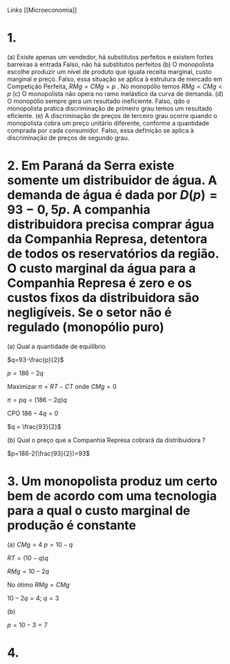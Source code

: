 Links [[Microeconomia]]

# 1. 
(a) Existe apenas um vendedor, há substitutos perfeitos e existem fortes barreiras à entrada
Falso, não há substitutos perfeitos
(b) O monopolista escolhe produzir um nível de produto que iguala receita marginal, custo marginal e preço.
Falso, essa situação se aplica à estrutura de mercado em Competição Perfeita, $RMg=CMg=p$ . No monopólio temos $RMg=CMg<p$ 
(c) O monopolista não opera no ramo inelástico da curva de demanda.
(d) O monopólio sempre gera um resultado ineficiente.
Falso, qdo o monopolista pratica discriminação de primeiro grau temos um resultado eficiente.
(e) A discriminação de preços de terceiro grau ocorre quando o monopolista cobra um preço unitário diferente, conforme a quantidade comprada por cada consumidor.
Falso, essa definição se aplica à discriminação de preços de segundo grau.

# 2. Em Paraná da Serra existe somente um distribuidor de água. A demanda de água é dada por $D(p)=93-0,5p$. A companhia distribuidora precisa comprar água da Companhia Represa, detentora de todos os reservatórios da região. O custo marginal da água para a Companhia Represa é zero e os custos fixos da distribuidora são negligíveis. Se o setor não é regulado (monopólio puro)

(a) Qual a quantidade de equilíbrio

$q=93-\frac{p}{2}$

$p = 186-2q$

Maximizar $\pi = RT-CT$ onde $CMg=0$

$\pi=pq=(186-2q)q$

CPO $186-4q=0$ 

$q = \frac{93}{2}$

(b) Qual o preço que a Companhia Represa cobrará da distribuidora ?

$p=186-2(\frac{93}{2})=93$ 

# 3. Um monopolista produz um certo bem de acordo com uma tecnologia para a qual o custo marginal de produção é constante
(a)
$CMg=4$
$p=10-q$

$RT = (10-q)q$

$RMg=10-2q$

No ótimo $RMg=CMg$

$10-2q=4$; $q=3$

(b) 

$p=10-3=7$

# 4.

